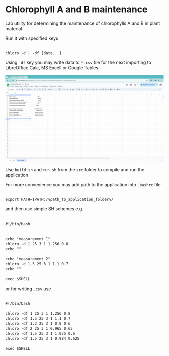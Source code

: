 # Chlorophyll A and B maintenance

Lab utility for determining the maintenance of chlorophylls A and B in plant material
  
Run it with specified keys

```
  
chloro -d | -df [data...]

```

Using `-df` key you may write data to `*.csv` file for the next importing to LibreOffice Calc, MS Excell or Google Tables

![Google table data import](/img/screen.png)

Use `build.sh` and `run.sh` from the `src` folder to compile and run the application

For more convenience you may add path to the application into `.bashrc` file

```

export PATH=$PATH:/%path_to_application_folder%/

```

and then use simple SH schemes e.g.

```SH

#!/bin/bash


echo "measurement 1"
chloro -d 1 25 3 1 1.256 0.8
echo ""

echo "measurement 2"
chloro -d 1.5 25 3 1 1.1 0.7
echo ""

exec $SHELL

```

or for writing `.csv` use

```SH

#!/bin/bash

chloro -df 1 25 3 1 1.256 0.8
chloro -df 1.5 25 3 1 1.1 0.7
chloro -df 1.3 25 3 1 0.9 0.6
chloro -df 2 25 3 1 0.965 0.65
chloro -df 1.5 25 3 1 1.025 0.6
chloro -df 1.5 25 3 1 0.984 0.625

exec $SHELL

```
